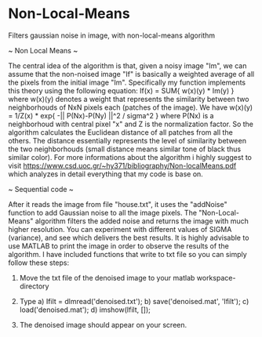 # Non-Local-Means
Filters gaussian noise in image, with non-local-means algorithm

~ Non Local Means ~

The central idea of the algorithm is that, given a noisy image "Im", we can assume that the non-noised image "If" is basically a weighted average of all the pixels
from the initial image "Im". Specifically my function implements this theory using the following equation: If(x) = SUM{ w(x)(y) * Im(y) } where w(x)(y) denotes a 
weight that represents the similarity between two neighborhouds of NxN pixels each (patches of the image). We have w(x)(y) = 1/Z(x) * exp{ -|| P(Nx)-P(Ny) ||^2 / sigma^2 }
where P(Nx) is a neighborhoud with central pixel "x" and Z is the normalization factor. So the algorithm calculates the Euclidean distance of all patches from all the others.
The distance essentially represents the level of similarity between the two neighborhouds (small distance means similar tone of black thus similar color). For more informations
about the algorithm i highly suggest to visit https://www.csd.uoc.gr/~hy371/bibliography/Non-localMeans.pdf which analyzes in detail everything that my code is base on.

~ Sequential code ~

After it reads the image from file "house.txt", it uses the "addNoise" function to add Gaussian noise to all the image pixels. The "Non-Local-Means" algorithm
filters the added noise and returns the image with much higher resolution. You can experiment with different values of SIGMA (variance), and see which delivers the best 
results. It is highly advisable to use MATLAB to print the image in order to observe the results of the algorithm. I have included functions that write to txt file 
so you can simply follow these steps:

1. Move the txt file of the denoised image to your matlab workspace-directory
2. Type  a) Ifilt = dlmread('denoised.txt');
         b) save('denoised.mat', 'Ifilt');
         c) load('denoised.mat');
         d) imshow(Ifilt, []);
         
3. The denoised image should appear on your screen.

